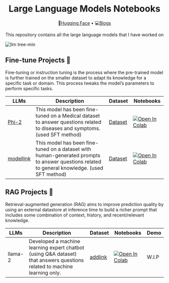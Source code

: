 <h1 align="center"> Large Language Models Notebooks</h1>
<p align="center">
  🤗<a href="https://huggingface.co/prsdm">Hugging Face</a> • 💻<a href="https://medium.com/@prasadmahamulkar">Blogs</a>
</p>
<p align="center"> This repository contains all the large language models that I have worked on </p>

 ![llm tree-min](https://github.com/prasadmahamulkar/Large-Language-Models-llm-/assets/93597510/9da2115a-3eed-4f5f-ac72-125800a0eb6e)
 

<h2>Fine-tune Projects 📝</h2>
<p> Fine-tuning or instruction tuning is the process where the pre-trained model is further trained on the smaller dataset to adapt its knowledge for a specific task or domain. This process tweaks the model’s parameters to perform specific tasks.</p>


  | LLMs                      |Description| Dataset | Notebooks | 
|----------------------------|------------------------|-----------------------|-----------------------|
|  [Phi-2](https://huggingface.co/prsdm/phi-2-medquad)  |    This model has been fine-tuned on a Medical dataset to answer questions related to diseases and symptoms. (used SFT method)             | [Dataset](https://huggingface.co/datasets/prsdm/MedQuad-phi2-1k)                 | [![Open In Colab](https://colab.research.google.com/assets/colab-badge.svg)](https://colab.research.google.com/github/prasadmahamulkar/Large-Language-Models/blob/main/Fine_tune_Phi_2_on_Google_Colab_.ipynb)               |       
|  [modellink](https://huggingface.co/prsdm/phi-2-medquad)  |    This model has been fine-tuned on a dataset with human-generated prompts to answer questions related to general knowledge.  (used SFT method)    | [Dataset](https://huggingface.co/datasets/prsdm/MedQuad-phi2-1k)                 | [![Open In Colab](https://colab.research.google.com/assets/colab-badge.svg)](https://colab.research.google.com/drive/1zki5smRQDDIYGZ9LuTzVLV_qcq4dH8Aj)               |   
<h2>RAG Projects 📝</h2>
<p> Retrieval-augmented generation (RAG) aims to improve prediction quality by using an external datastore at inference time to build a richer prompt that includes some combination of context, history, and recent/relevant knowledge. </p>


  | LLMs                      |Description| Dataset | Notebooks | Demo |
|----------------------------|------------------------|-----------------------|-----------------------|-----------|
|  llama-2   |       Developed a machine learning expert chatbot (using Q&A dataset) that answers questions related to machine learning only.       | [addlink](https://huggingface.co/datasets/prsdm/MedQuad-phi2-1k)                 | [![Open In Colab](https://colab.research.google.com/assets/colab-badge.svg)](https://colab.research.google.com/github/prasadmahamulkar/Large-Language-Models/blob/main/RAG_llama_2_model.ipynb)           |   W.I.P |
